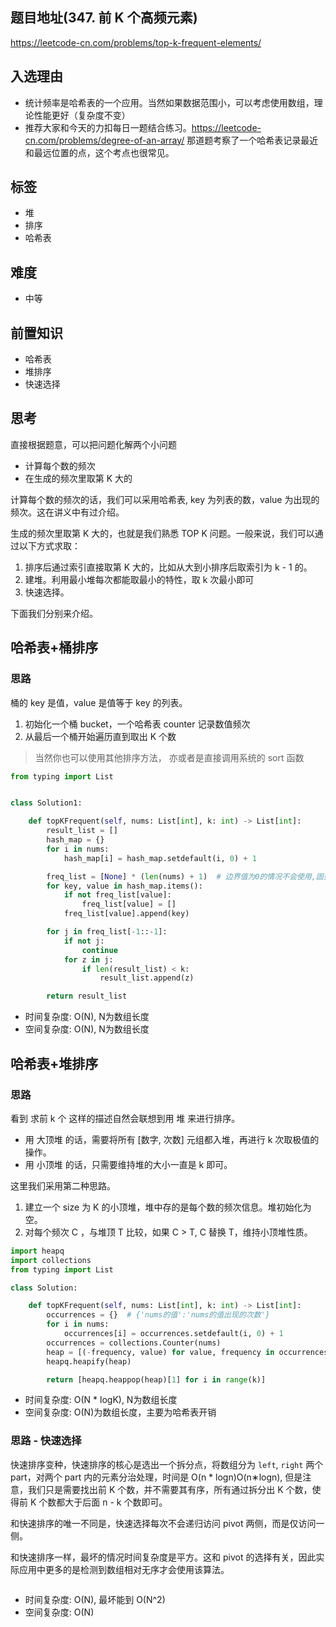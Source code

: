 ## 题目地址(347. 前 K 个高频元素)

https://leetcode-cn.com/problems/top-k-frequent-elements/

## 入选理由

- 统计频率是哈希表的一个应用。当然如果数据范围小，可以考虑使用数组，理论性能更好（复杂度不变）
- 推荐大家和今天的力扣每日一题结合练习。https://leetcode-cn.com/problems/degree-of-an-array/ 那道题考察了一个哈希表记录最近和最远位置的点，这个考点也很常见。

## 标签

- 堆
- 排序
- 哈希表

## 难度

- 中等

## 前置知识

- 哈希表
- 堆排序
- 快速选择

## 思考

直接根据题意，可以把问题化解两个小问题

- 计算每个数的频次
- 在生成的频次里取第 K 大的

计算每个数的频次的话，我们可以采用哈希表, key 为列表的数，value 为出现的频次。这在讲义中有过介绍。

生成的频次里取第 K 大的，也就是我们熟悉 TOP K 问题。一般来说，我们可以通过以下方式求取：

1. 排序后通过索引直接取第 K 大的，比如从大到小排序后取索引为 k - 1 的。
2. 建堆。利用最小堆每次都能取最小的特性，取 k 次最小即可
3. 快速选择。

下面我们分别来介绍。

## 哈希表+桶排序

### 思路

桶的 key 是值，value 是值等于 key 的列表。

1. 初始化一个桶 bucket，一个哈希表 counter 记录数值频次
2. 从最后一个桶开始遍历直到取出 K 个数

> 当然你也可以使用其他排序方法， 亦或者是直接调用系统的 sort 函数

```python
from typing import List


class Solution1:

    def topKFrequent(self, nums: List[int], k: int) -> List[int]:
        result_list = []
        hash_map = {}
        for i in nums:
            hash_map[i] = hash_map.setdefault(i, 0) + 1

        freq_list = [None] * (len(nums) + 1)  # 边界值为0的情况不会使用,固要加1
        for key, value in hash_map.items():
            if not freq_list[value]:
                freq_list[value] = []
            freq_list[value].append(key)

        for j in freq_list[-1::-1]:
            if not j:
                continue
            for z in j:
                if len(result_list) < k:
                    result_list.append(z)

        return result_list
```

- 时间复杂度: O(N), N为数组长度
- 空间复杂度: O(N), N为数组长度



## 哈希表+堆排序

### 思路

看到 求前 k 个 这样的描述自然会联想到用 堆 来进行排序。

- 用 大顶堆 的话，需要将所有 [数字, 次数] 元组都入堆，再进行 k 次取极值的操作。
- 用 小顶堆 的话，只需要维持堆的大小一直是 k 即可。

这里我们采用第二种思路。

1. 建立一个 size 为 K 的小顶堆，堆中存的是每个数的频次信息。堆初始化为空。
2. 对每个频次 C ，与堆顶 T 比较，如果 C > T, C 替换 T，维持小顶堆性质。

```python
import heapq
import collections
from typing import List

class Solution:

    def topKFrequent(self, nums: List[int], k: int) -> List[int]:
        occurrences = {}  # {'nums的值':'nums的值出现的次数'}
        for i in nums:
            occurrences[i] = occurrences.setdefault(i, 0) + 1
        occurrences = collections.Counter(nums)
        heap = [(-frequency, value) for value, frequency in occurrences.items()]
        heapq.heapify(heap)

        return [heapq.heappop(heap)[1] for i in range(k)]
```

- 时间复杂度: O(N * logK), N为数组长度
- 空间复杂度: O(N)为数组长度，主要为哈希表开销



### 思路 - 快速选择

快速排序变种，快速排序的核心是选出一个拆分点，将数组分为 `left`, `right` 两个 part，对两个 part 内的元素分治处理，时间是 O(n * logn)O(n∗logn), 但是注意，我们只是需要找出前 K 个数，并不需要其有序，所有通过拆分出 K 个数，使得前 K 个数都大于后面 n - k 个数即可。

和快速排序的唯一不同是，快速选择每次不会递归访问 pivot 两侧，而是仅访问一侧。

和快速排序一样，最坏的情况时间复杂度是平方。这和 pivot 的选择有关，因此实际应用中更多的是检测到数组相对无序才会使用该算法。

```python

```



- 时间复杂度: O(N), 最坏能到 O(N^2)
- 空间复杂度: O(N)

